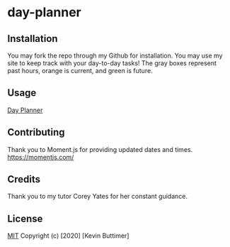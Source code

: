 # day-planner

## Installation

You may fork the repo through my Github for installation. You may use my site to keep track with your day-to-day tasks! The gray boxes represent past hours, orange is current, and green is future.

## Usage

[Day Planner](https://user-images.githubusercontent.com/73902490/102437672-ef9df080-3fe8-11eb-881b-aadaaec81544.png)

## Contributing

Thank you to Moment.js for providing updated dates and times.
https://momentjs.com/

## Credits

Thank you to  my tutor Corey Yates for her constant guidance.

## License

[MIT](https://choosealicense.com/licenses/mit/) Copyright (c) [2020] [Kevin Buttimer]
